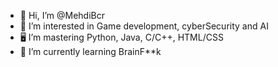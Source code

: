- 👋 Hi, I’m @MehdiBcr
- 👀 I’m interested in Game development, cyberSecurity and AI
- 🖥️ I’m mastering Python, Java, C/C++, HTML/CSS
- 🌱 I’m currently learning BrainF**k

<!---
MehdiBcr/MehdiBcr is a ✨ special ✨ repository because its `README.md` (this file) appears on your GitHub profile.
You can click the Preview link to take a look at your changes.
--->
